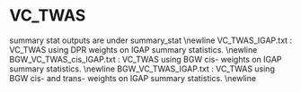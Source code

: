 # VC_TWAS
summary stat outputs are under summary_stat \newline
VC_TWAS_IGAP.txt : VC_TWAS using DPR weights on IGAP summary statistics. \newline
BGW_VC_TWAS_cis_IGAP.txt : VC_TWAS using BGW cis- weights on IGAP summary statistics. \newline
BGW_VC_TWAS_IGAP.txt : VC_TWAS using BGW cis- and trans- weights on IGAP summary statistics. \newline


